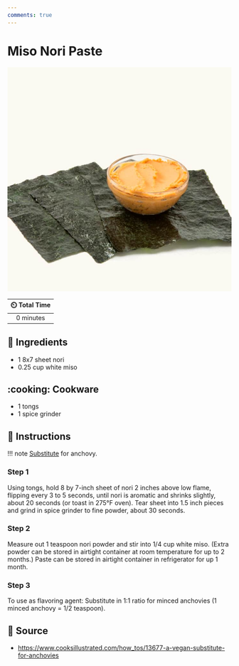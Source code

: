 ```yaml
---
comments: true
---
```

# Miso Nori Paste

![Miso Nori](../assets/images/miso-nori-paste.jpg)

| :timer_clock: Total Time |
|:-----------------------: |
| 0 minutes |

## :salt: Ingredients

- 1 8x7 sheet nori
- 0.25 cup white miso

## :cooking: Cookware

- 1 tongs
- 1 spice grinder

## :pencil: Instructions

!!! note
    [Substitute][1] for anchovy.

### Step 1

Using tongs, hold 8 by 7-inch sheet of nori 2 inches above low flame, flipping every 3 to 5 seconds, until nori is
aromatic and shrinks slightly, about 20 seconds (or toast in 275°F oven). Tear sheet into 1.5 inch pieces and grind
in spice grinder to fine powder, about 30 seconds.

### Step 2

Measure out 1 teaspoon nori powder and stir into 1/4 cup white miso. (Extra powder can be stored in airtight container
at room temperature for up to 2 months.) Paste can be stored in airtight container in refrigerator for up 1 month.

### Step 3

To use as flavoring agent: Substitute in 1:1 ratio for minced anchovies (1 minced anchovy = 1/2 teaspoon).

## :link: Source

- <https://www.cooksillustrated.com/how_tos/13677-a-vegan-substitute-for-anchovies>

[1]: <../reference/equivalents-and-substitutes.md>
